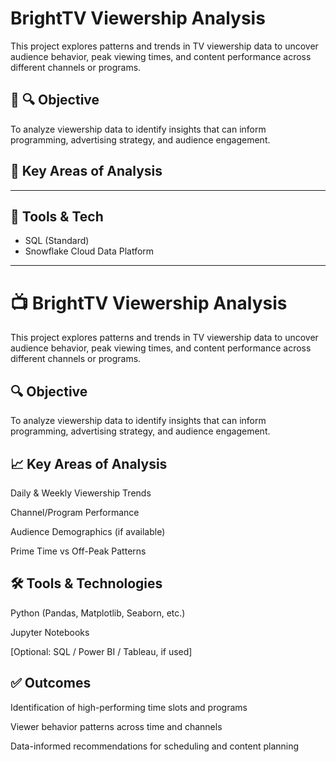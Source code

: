 # BrightTV Viewership Analysis

This project explores patterns and trends in TV viewership data to uncover audience behavior, peak viewing times, and content performance across different channels or programs.


## 📂 🔍 Objective

To analyze viewership data to identify insights that can inform programming, advertising strategy, and audience engagement.


## 📂 Key Areas of Analysis



---

## 📌 Tools & Tech

- SQL (Standard)
- Snowflake Cloud Data Platform




------------------------------------------------------------------------------------------------------








# 📺 BrightTV Viewership Analysis
This project explores patterns and trends in TV viewership data to uncover audience behavior, peak viewing times, and content performance across different channels or programs.

## 🔍 Objective
To analyze viewership data to identify insights that can inform programming, advertising strategy, and audience engagement.

## 📈 Key Areas of Analysis
Daily & Weekly Viewership Trends

Channel/Program Performance

Audience Demographics (if available)

Prime Time vs Off-Peak Patterns

## 🛠️ Tools & Technologies
Python (Pandas, Matplotlib, Seaborn, etc.)

Jupyter Notebooks

[Optional: SQL / Power BI / Tableau, if used]

## ✅ Outcomes
Identification of high-performing time slots and programs

Viewer behavior patterns across time and channels

Data-informed recommendations for scheduling and content planning
